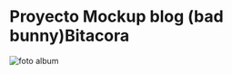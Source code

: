 ﻿# Proyecto Mockup blog (bad bunny)Bitacora
![foto album](este_equipo/escritorio/imagen/album1.png)
